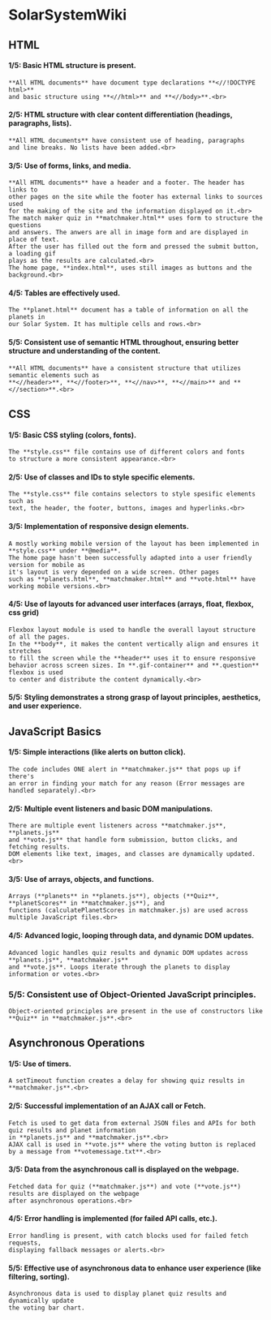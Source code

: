 # SolarSystemWiki

## HTML
#### 1/5: Basic HTML structure is present.<br>
    **All HTML documents** have document type declarations **<//!DOCTYPE html>**
    and basic structure using **<//html>** and **<//body>**.<br>

#### 2/5: HTML structure with clear content differentiation (headings, paragraphs, lists).<br>
    **All HTML documents** have consistent use of heading, paragraphs
    and line breaks. No lists have been added.<br>

#### 3/5: Use of forms, links, and media.<br>
    **All HTML documents** have a header and a footer. The header has links to
    other pages on the site while the footer has external links to sources used
    for the making of the site and the information displayed on it.<br>
    The match maker quiz in **matchmaker.html** uses form to structure the questions
    and answers. The anwers are all in image form and are displayed in place of text.
    After the user has filled out the form and pressed the submit button, a loading gif
    plays as the results are calculated.<br>
    The home page, **index.html**, uses still images as buttons and the background.<br>

#### 4/5: Tables are effectively used.<br>
    The **planet.html** document has a table of information on all the planets in
    our Solar System. It has multiple cells and rows.<br>

#### 5/5: Consistent use of semantic HTML throughout, ensuring better structure and understanding of the content.<br>
    **All HTML documents** have a consistent structure that utilizes semantic elements such as
    **<//header>**, **<//footer>**, **<//nav>**, **<//main>** and **<//section>**.<br>


## CSS
#### 1/5: Basic CSS styling (colors, fonts).<br>
    The **style.css** file contains use of different colors and fonts
    to structure a more consistent appearance.<br>

#### 2/5: Use of classes and IDs to style specific elements.<br>
    The **style.css** file contains selectors to style spesific elements such as
    text, the header, the footer, buttons, images and hyperlinks.<br>

#### 3/5: Implementation of responsive design elements.<br>
    A mostly working mobile version of the layout has been implemented in **style.css** under **@media**.
    The home page hasn't been successfully adapted into a user friendly version for mobile as
    it's layout is very depended on a wide screen. Other pages
    such as **planets.html**, **matchmaker.html** and **vote.html** have working mobile versions.<br>

#### 4/5: Use of layouts for advanced user interfaces (arrays, float, flexbox, css grid)<br>
    Flexbox layout module is used to handle the overall layout structure of all the pages.
    In the **body**, it makes the content vertically align and ensures it stretches
    to fill the screen while the **header** uses it to ensure responsive
    behavior across screen sizes. In **.gif-container** and **.question** flexbox is used
    to center and distribute the content dynamically.<br>

#### 5/5: Styling demonstrates a strong grasp of layout principles, aesthetics, and user experience.<br>


## JavaScript Basics
#### 1/5: Simple interactions (like alerts on button click).<br>
    The code includes ONE alert in **matchmaker.js** that pops up if there's
    an error in finding your match for any reason (Error messages are handled separately).<br>

#### 2/5: Multiple event listeners and basic DOM manipulations.<br>
    There are multiple event listeners across **matchmaker.js**, **planets.js**
    and **vote.js** that handle form submission, button clicks, and fetching results.
    DOM elements like text, images, and classes are dynamically updated.<br>

#### 3/5: Use of arrays, objects, and functions.<br>
    Arrays (**planets** in **planets.js**), objects (**Quiz**, **planetScores** in **matchmaker.js**), and
    functions (calculatePlanetScores in matchmaker.js) are used across multiple JavaScript files.<br>

#### 4/5: Advanced logic, looping through data, and dynamic DOM updates.<br>
    Advanced logic handles quiz results and dynamic DOM updates across **planets.js**, **matchmaker.js**
    and **vote.js**. Loops iterate through the planets to display information or votes.<br>

### 5/5: Consistent use of Object-Oriented JavaScript principles.<br>
    Object-oriented principles are present in the use of constructors like **Quiz** in **matchmaker.js**.<br>


## Asynchronous Operations
#### 1/5: Use of timers.<br>
    A setTimeout function creates a delay for showing quiz results in **matchmaker.js**.<br>

#### 2/5: Successful implementation of an AJAX call or Fetch.<br>
    Fetch is used to get data from external JSON files and APIs for both quiz results and planet information
    in **planets.js** and **matchmaker.js**.<br>
    AJAX call is used in **vote.js** where the voting button is replaced by a message from **votemessage.txt**.<br>

#### 3/5: Data from the asynchronous call is displayed on the webpage.<br>
    Fetched data for quiz (**matchmaker.js**) and vote (**vote.js**) results are displayed on the webpage
    after asynchronous operations.<br>

#### 4/5: Error handling is implemented (for failed API calls, etc.).<br>
    Error handling is present, with catch blocks used for failed fetch requests,
    displaying fallback messages or alerts.<br>

#### 5/5: Effective use of asynchronous data to enhance user experience (like filtering, sorting).<br>
    Asynchronous data is used to display planet quiz results and dynamically update
    the voting bar chart.